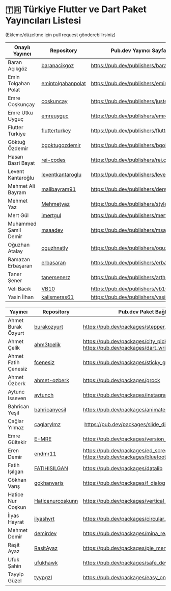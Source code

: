 # 🇹🇷 Türkiye Flutter ve Dart Paket Yayıncıları Listesi

(Ekleme/düzeltme için pull request gönderebilirsiniz)

Onaylı Yayıncı | Repository | Pub.dev Yayıncı Sayfa Bağlantısı
--- | --- | --- 
Baran Açıkgöz | [baranacikgoz](https://github.com/baranacikgoz)| https://pub.dev/publishers/baranacikgoz.dev
Emin Tolgahan Polat | [emintolgahanpolat](https://github.com/emintolgahanpolat)| https://pub.dev/publishers/emintolgahanpolat.com
Emre Coşkunçay | [coskuncay](https://github.com/coskuncay)| https://pub.dev/publishers/justec.dev
Emre Utku Uyguç | [emreuyguc](https://github.com/emreuyguc)| https://pub.dev/publishers/emreuyguc.com
Flutter Türkiye | [flutterturkey](https://github.com/flutterturkey) | https://pub.dev/publishers/flutterturkiye.org
Göktuğ Özdemir | [bgoktugozdemir](https://github.com/bgoktugozdemir) | https://pub.dev/publishers/bgoktugozdemir.net
Hasan Basri Bayat | [rei-codes](https://github.com/rei-codes) | https://pub.dev/publishers/rei.codes
Levent Kantaroğlu | [leventkantaroglu](https://github.com/leventkantaroglu) | https://pub.dev/publishers/leventkantaroglu.com
Mehmet Ali Bayram | [malibayram91](https://github.com/malibayram91) | https://pub.dev/publishers/dershub.com
Mehmet Yaz | [Mehmetyaz](https://github.com/Mehmetyaz) | https://pub.dev/publishers/styledart.dev
Mert Gül | [imertgul](https://github.com/imertgul) | https://pub.dev/publishers/mertgul.com.tr
Muhammed Şamil Demir | [msaadev](https://github.com/msaadev) | https://pub.dev/publishers/msaadev.com
Oğuzhan Atalay | [oguzhnatly](https://github.com/oguzhnatly) | https://pub.dev/publishers/oguzhanatalay.com
Ramazan Erbaşaran | [erbasaran](https://github.com/erbasaran) | https://pub.dev/publishers/erbasaran.com
Taner Şener | [tanersenerz](https://github.com/tanersenerz)  | https://pub.dev/publishers/arthenica.com
Veli Bacık | [VB10](https://github.com/VB10) | https://pub.dev/publishers/vb10.dev
Yasin İlhan | [kalismeras61](github.com/kalismeras61/) | https://pub.dev/publishers/yasinilhan.com

Yayıncı | Repository |Pub.dev Paket Bağlantısı
--- | --- | --- 
Ahmet Burak Özyurt | [burakozyurt](https://github.com/burakozyurt/) | https://pub.dev/packages/stepper_counter_swipe
Ahmet Çelik | [ahm3tcelik](https://github.com/ahm3tcelik) | https://pub.dev/packages/city_picker_from_map https://pub.dev/packages/dart_writer
Ahmet Fatih Çenesiz | [fcenesiz](https://github.com/fcenesiz) | https://pub.dev/packages/sticky_grid_view
Ahmet Özberk | [ahmet-ozberk](https://github.com/ahmet-ozberk) | https://pub.dev/packages/grock
Aytunc Isseven |[aytunch](https://github.com/aytunch) | https://pub.dev/packages/instagram_video_story_share
Bahrican Yeşil | [bahricanyesil](https://github.com/bahricanyesil/) | https://pub.dev/packages/animated_login
Çağlar Yılmaz | [caglarylmz](https://github.com/caglarylmz) | https://pub.dev/packages/slide_digital_clock
Emre Gültekir | [E-MRE](https://github.com/E-MRE) | https://pub.dev/packages/version_comparator
Eren Demir | [endmr11](https://github.com/endmr11/ed_screen_recorder) | https://pub.dev/packages/ed_screen_recorder https://pub.dev/packages/bluetooth_state_manager
Fatih Işılgan | [FATIHISILGAN](https://github.com/FATIHISILGAN/) | https://pub.dev/packages/datalib
Gökhan Varış | [gokhanvaris](https://github.com/gokhanvaris) | https://pub.dev/packages/f_dialog
Hatice Nur Coşkun | [Haticenurcoskunn](https://github.com/Haticenurcoskunn/) | https://pub.dev/packages/vertical_listtile
İlyas Hayrat | [ilyashyrt](https://github.com/ilyashyrt) | https://pub.dev/packages/circular_textfield 
Mehmet Demir | [demirdev](https://github.com/demirdev) | https://pub.dev/packages/mina_reader
Raşit Ayaz | [RasitAyaz](https://github.com/RasitAyaz) | https://pub.dev/packages/pie_menu
Ufuk Şahin | [ufukhawk](https://github.com/ufukhawk) | https://pub.dev/packages/safe_device
Tayyip Güzel | [tyypgzl](https://github.com/tyypgzl) | https://pub.dev/packages/easy_onboard
